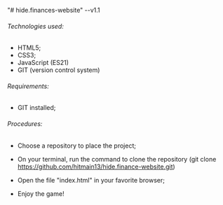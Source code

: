 "# hide.finances-website" --v1.1

###### Technologies used:
 - HTML5;
 - CSS3;
 - JavaScript (ES21)
 - GIT (version control system)
 
 ###### Requirements:

- GIT installed;

###### Procedures:

- Choose a repository to place the project;

- On your terminal, run the command to clone the repository (git clone https://github.com/hitmain13/hide.finance-website.git)

- Open the file "index.html" in your favorite browser;

- Enjoy the game!
